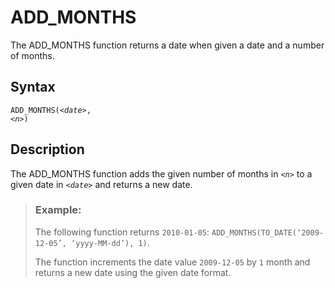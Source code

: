 <!-- loioc70045273f5642c99c6eb3ffe99dcd4b -->

# ADD\_MONTHS

The ADD\_MONTHS function returns a date when given a date and a number of months.



<a name="loioc70045273f5642c99c6eb3ffe99dcd4b__section_p5f_2mh_bpb"/>

## Syntax

<code>ADD_MONTHS(<i class="varname">&lt;date&gt;</i>, <i class="varname">&lt;n&gt;</i>)</code> 



<a name="loioc70045273f5642c99c6eb3ffe99dcd4b__section_q5f_2mh_bpb"/>

## Description

The ADD\_MONTHS function adds the given number of months in <code><i class="varname">&lt;n&gt;</i></code> to a given date in <code><i class="varname">&lt;date&gt;</i></code> and returns a new date.



> ### Example:  
> The following function returns `2010-01-05`: `ADD_MONTHS(TO_DATE(‘2009-12-05’, ‘yyyy-MM-dd’), 1)`.
> 
> The function increments the date value `2009-12-05` by `1` month and returns a new date using the given date format.

